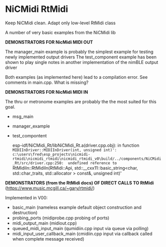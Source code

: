 # NiCMidi RtMidi
 Keep NiCMidi clean. Adapt only low-level RtMidi class
 
 


 A number of very basic examples from the NiCMidi lib

 **DEMONSTRATORS FOR NicMidi MIDI OUT**

The manager_main example is probably the simplest example for testing newly implemented output drivers
The test_component example has been shown to play single notes in another implementation of the nimBLE output driver

Both examples (as implemented here) lead to a compilation error. See comments in main.cpp.  What is missing?

 **DEMONSTRATORS FOR NicMidi MIDI IN**

The thru or metronome examples are probably the the most suited for this goal.

- msg_main  
- manager_example  
- test_compontent  

    esp-idf/NiCMidi_Rt/libNiCMidi_Rt.a(driver.cpp.obj): in function `MIDIInDriver::MIDIInDriver(int, unsigned int)':
    c:\users\fred\esp_projects\nicmidi-rtmidi\nicmidi_rtmidi\nicmidi_rtmidi_v0\build/../components/NiCMidi_Rt/src/driver.cpp:250: 
    undefined reference to `RtMidiIn::RtMidiIn(RtMidi::Api, std::__cxx11::basic_string<char, std::char_traits<char>, std::allocator<char> > const&, unsigned int)'

   


 **DEMONSTRATORS (from the RtMidi docs) OF DIRECT CALLS TO RtMidi** (https://www.music.mcgill.ca/~gary/rtmidi/)  

Implemented in V00: 

- basic_main (nameless example default object construction and destruction)
- probing_ports   (midiprobe.cpp    probing of ports)
- midi_output_main (midiout.cpp)
- queued_midi_input_main  (qumidiin.cpp     input via queue via polling)
- midi_input_user_callback_main    (cmidiin.cpp      input via callback called when complete message received)
       
   
   
        
  
   


